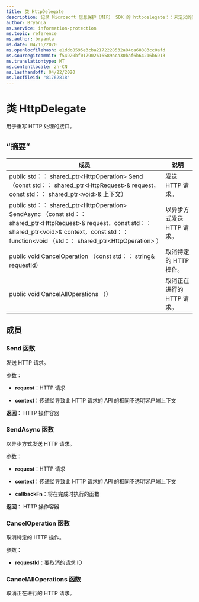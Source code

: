 ```yaml
---
title: 类 HttpDelegate
description: 记录 Microsoft 信息保护（MIP） SDK 的 httpdelegate：：未定义的类。
author: BryanLa
ms.service: information-protection
ms.topic: reference
ms.author: bryanla
ms.date: 04/16/2020
ms.openlocfilehash: e1ddc8595e3cba2172228532a84ca68883cc0afd
ms.sourcegitcommit: f54920bf017902616589aca30baf6b64216b6913
ms.translationtype: MT
ms.contentlocale: zh-CN
ms.lasthandoff: 04/22/2020
ms.locfileid: "81762818"
---
```

# <a name="class-httpdelegate"></a>类 HttpDelegate 
用于重写 HTTP 处理的接口。
  
## <a name="summary"></a>“摘要”
 成员                        | 说明                                
--------------------------------|---------------------------------------------
public std：： shared_ptr\<HttpOperation\> Send （const std：： shared_ptr\<HttpRequest\>& request，const std：： shared_ptr\<void\>& 上下文）  |  发送 HTTP 请求。
public std：： shared_ptr\<HttpOperation\> SendAsync （const std：： shared_ptr\<HttpRequest\>& request，const std：： shared_ptr\<void\>& context，const std：： function\<void （std：： shared_ptr\<HttpOperation\> ）  |  以异步方式发送 HTTP 请求。
public void CancelOperation （const std：： string& requestId）  |  取消特定的 HTTP 操作。
public void CancelAllOperations （）  |  取消正在进行的 HTTP 请求。
  
## <a name="members"></a>成员
  
### <a name="send-function"></a>Send 函数
发送 HTTP 请求。

参数：  
* **request**：HTTP 请求 


* **context**：传递给导致此 HTTP 请求的 API 的相同不透明客户端上下文



  
**返回**： HTTP 操作容器
  
### <a name="sendasync-function"></a>SendAsync 函数
以异步方式发送 HTTP 请求。

参数：  
* **request**：HTTP 请求 


* **context**：传递给导致此 HTTP 请求的 API 的相同不透明客户端上下文 


* **callbackFn**：将在完成时执行的函数



  
**返回**： HTTP 操作容器
  
### <a name="canceloperation-function"></a>CancelOperation 函数
取消特定的 HTTP 操作。

参数：  
* **requestId**：要取消的请求 ID


  
### <a name="cancelalloperations-function"></a>CancelAllOperations 函数
取消正在进行的 HTTP 请求。